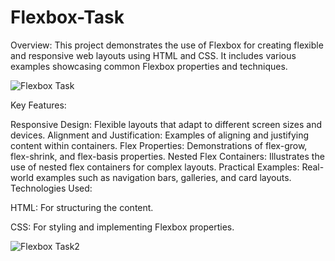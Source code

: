 # Flexbox-Task
Overview:
This project demonstrates the use of Flexbox for creating flexible and responsive web layouts using HTML and CSS. It includes various examples showcasing common Flexbox properties and techniques.

![Flexbox Task](https://github.com/user-attachments/assets/c89b1d90-a771-4f8f-9332-b82b6c3788f5)


Key Features:

Responsive Design: Flexible layouts that adapt to different screen sizes and devices.
Alignment and Justification: Examples of aligning and justifying content within containers.
Flex Properties: Demonstrations of flex-grow, flex-shrink, and flex-basis properties.
Nested Flex Containers: Illustrates the use of nested flex containers for complex layouts.
Practical Examples: Real-world examples such as navigation bars, galleries, and card layouts.
Technologies Used:

HTML: For structuring the content.

CSS: For styling and implementing Flexbox properties.

![Flexbox Task2](https://github.com/user-attachments/assets/96ed750a-005e-4416-ba7e-940d72d6f032)

